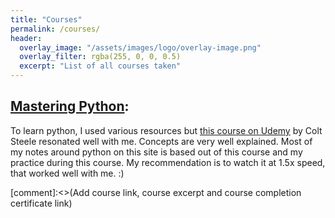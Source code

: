 ```yaml
---
title: "Courses"
permalink: /courses/
header:
  overlay_image: "/assets/images/logo/overlay-image.png"
  overlay_filter: rgba(255, 0, 0, 0.5)
  excerpt: "List of all courses taken"
---
```


## [Mastering Python](/mastering-python/):

To learn python, I used various resources but [this course on Udemy](https://www.udemy.com/the-modern-python3-bootcamp/learn/v4/overview) by Colt Steele resonated well with me. Concepts are very well explained. Most of my notes around python on this site is based out of this course and my practice during this course. My recommendation is to watch it at 1.5x speed, that worked well with me. :)

[comment]:<>(Add course link, course excerpt and course completion certificate link)

